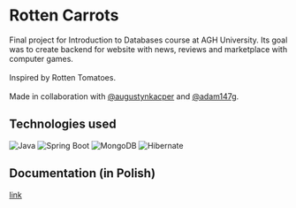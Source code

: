 # Rotten Carrots
Final project for Introduction to Databases course at AGH University. Its goal was to create backend for website with news, reviews and marketplace with computer games.
<br>
<br>
Inspired by Rotten Tomatoes.
<br>
<br>
Made in collaboration with [@augustynkacper](https://github.com/augustynkacper) and [@adam147g](https://github.com/adam147g).

## Technologies used

![Java](https://img.shields.io/badge/Java-ED8B00?style=for-the-badge&logo=openjdk&logoColor=white)
![Spring Boot](https://img.shields.io/static/v1?style=for-the-badge&message=Spring+Boot&color=6DB33F&logo=Spring+Boot&logoColor=FFFFFF&label=)
![MongoDB](https://img.shields.io/static/v1?style=for-the-badge&message=MongoDB&color=47A248&logo=MongoDB&logoColor=FFFFFF&label=)
![Hibernate](https://img.shields.io/static/v1?style=for-the-badge&message=Hibernate&color=59666C&logo=Hibernate&logoColor=FFFFFF&label=)

## Documentation (in Polish)
  [link](https://github.com/Wajktor13/rotten-carrots/blob/main/doc.pdf)
